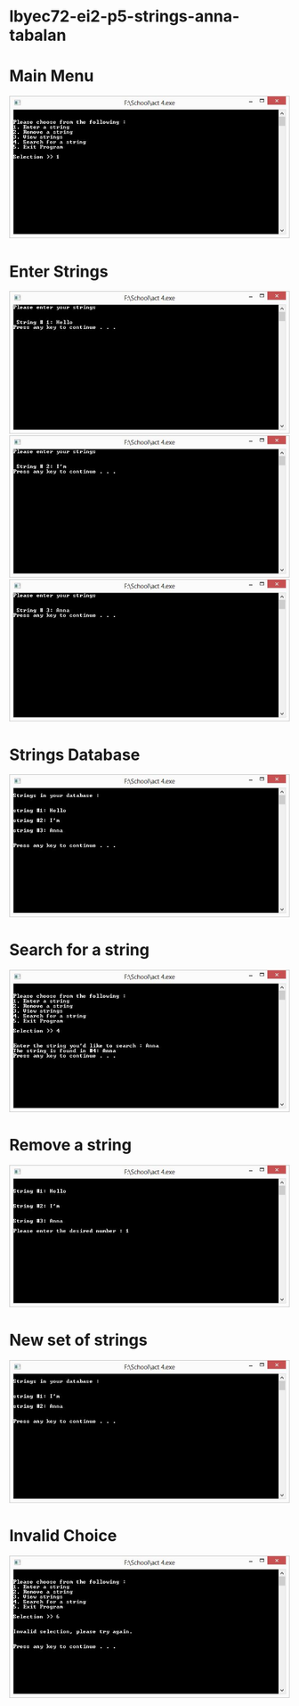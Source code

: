 # lbyec72-ei2-p5-strings-anna-tabalan

# Main Menu
![](1.JPG) 
# Enter Strings
![](2.JPG)
![](3.JPG)
![](4.JPG)
# Strings Database
![](5.JPG)
# Search for a string
![](6.JPG)
# Remove a string
![](7.JPG)
# New set of strings
![](8.JPG)
# Invalid Choice
![](9.JPG)

